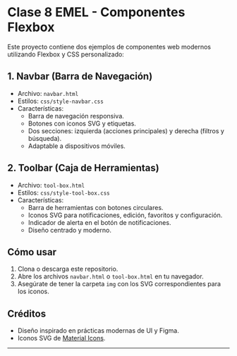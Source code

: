# Clase 8 EMEL - Componentes Flexbox

Este proyecto contiene dos ejemplos de componentes web modernos utilizando Flexbox y CSS personalizado:

## 1. Navbar (Barra de Navegación)

- Archivo: `navbar.html`
- Estilos: `css/style-navbar.css`
- Características:
  - Barra de navegación responsiva.
  - Botones con iconos SVG y etiquetas.
  - Dos secciones: izquierda (acciones principales) y derecha (filtros y búsqueda).
  - Adaptable a dispositivos móviles.

## 2. Toolbar (Caja de Herramientas)

- Archivo: `tool-box.html`
- Estilos: `css/style-tool-box.css`
- Características:
  - Barra de herramientas con botones circulares.
  - Iconos SVG para notificaciones, edición, favoritos y configuración.
  - Indicador de alerta en el botón de notificaciones.
  - Diseño centrado y moderno.

## Cómo usar

1. Clona o descarga este repositorio.
2. Abre los archivos `navbar.html` o `tool-box.html` en tu navegador.
3. Asegúrate de tener la carpeta `img` con los SVG correspondientes para los iconos.

## Créditos

- Diseño inspirado en prácticas modernas de UI y Figma.
- Iconos SVG de [Material Icons](https://fonts.google.com/icons).

---